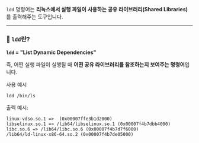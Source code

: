 `ldd` 명령어는 **리눅스에서 실행 파일이 사용하는 공유 라이브러리(Shared Libraries)** 를 출력해주는 도구입니다.

---

### 📌 `ldd`란?

**`ldd` = "List Dynamic Dependencies"**

즉, 어떤 실행 파일이 실행될 때 **어떤 공유 라이브러리를 참조하는지 보여주는 명령어**입니다.

사용 예시
```
ldd /bin/ls
```

출력 예시:
```
linux-vdso.so.1 =>  (0x00007ffe3b1d2000)
libselinux.so.1 => /lib64/libselinux.so.1 (0x00007f4b7dbb4000)
libc.so.6 => /lib64/libc.so.6 (0x00007f4b7d7f6000)
/lib64/ld-linux-x86-64.so.2 (0x00007f4b7de05000)
```
